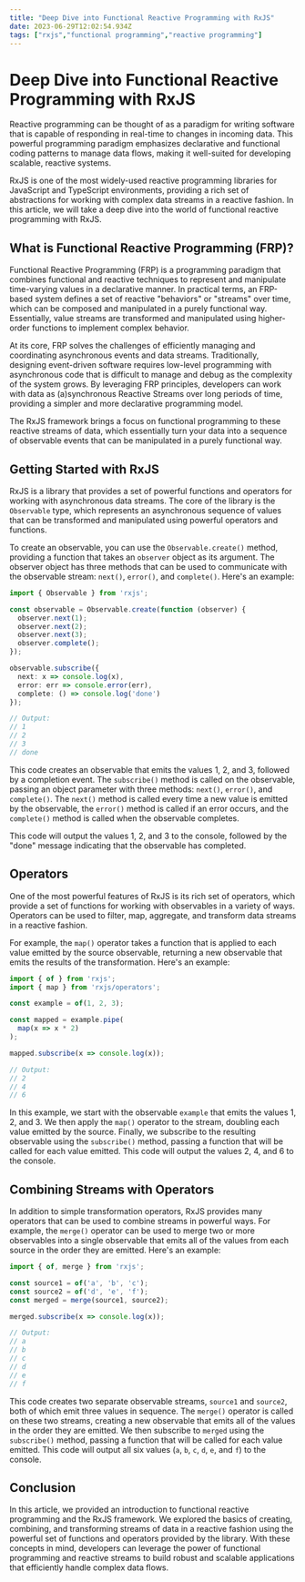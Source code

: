 ```yaml
---
title: "Deep Dive into Functional Reactive Programming with RxJS"
date: 2023-06-29T12:02:54.934Z
tags: ["rxjs","functional programming","reactive programming"]
---
```



# Deep Dive into Functional Reactive Programming with RxJS

Reactive programming can be thought of as a paradigm for writing software that is capable of responding in real-time to changes in incoming data. This powerful programming paradigm emphasizes declarative and functional coding patterns to manage data flows, making it well-suited for developing scalable, reactive systems. 

RxJS is one of the most widely-used reactive programming libraries for JavaScript and TypeScript environments, providing a rich set of abstractions for working with complex data streams in a reactive fashion. In this article, we will take a deep dive into the world of functional reactive programming with RxJS.

## What is Functional Reactive Programming (FRP)?

Functional Reactive Programming (FRP) is a programming paradigm that combines functional and reactive techniques to represent and manipulate time-varying values in a declarative manner. In practical terms, an FRP-based system defines a set of reactive "behaviors" or "streams" over time, which can be composed and manipulated in a purely functional way. Essentially, value streams are transformed and manipulated using higher-order functions to implement complex behavior.

At its core, FRP solves the challenges of efficiently managing and coordinating asynchronous events and data streams. Traditionally, designing event-driven software requires low-level programming with asynchronous code that is difficult to manage and debug as the complexity of the system grows. By leveraging FRP principles, developers can work with data as (a)synchronous Reactive Streams over long periods of time, providing a simpler and more declarative programming model.

The RxJS framework brings a focus on functional programming to these reactive streams of data, which essentially turn your data into a sequence of observable events that can be manipulated in a purely functional way.

## Getting Started with RxJS

RxJS is a library that provides a set of powerful functions and operators for working with asynchronous data streams. The core of the library is the `Observable` type, which represents an asynchronous sequence of values that can be transformed and manipulated using powerful operators and functions.

To create an observable, you can use the `Observable.create()` method, providing a function that takes an `observer` object as its argument. The observer object has three methods that can be used to communicate with the observable stream: `next()`, `error()`, and `complete()`. Here's an example:

```typescript
import { Observable } from 'rxjs';

const observable = Observable.create(function (observer) {
  observer.next(1);
  observer.next(2);
  observer.next(3);
  observer.complete();
});

observable.subscribe({
  next: x => console.log(x),
  error: err => console.error(err),
  complete: () => console.log('done')
});

// Output:
// 1
// 2
// 3
// done
```

This code creates an observable that emits the values 1, 2, and 3, followed by a completion event. The `subscribe()` method is called on the observable, passing an object parameter with three methods: `next()`, `error()`, and `complete()`. The `next()` method is called every time a new value is emitted by the observable, the `error()` method is called if an error occurs, and the `complete()` method is called when the observable completes. 

This code will output the values 1, 2, and 3 to the console, followed by the "done" message indicating that the observable has completed.

## Operators

One of the most powerful features of RxJS is its rich set of operators, which provide a set of functions for working with observables in a variety of ways. Operators can be used to filter, map, aggregate, and transform data streams in a reactive fashion.

For example, the `map()` operator takes a function that is applied to each value emitted by the source observable, returning a new observable that emits the results of the transformation. Here's an example:

```typescript
import { of } from 'rxjs';
import { map } from 'rxjs/operators';

const example = of(1, 2, 3);

const mapped = example.pipe(
  map(x => x * 2)
);

mapped.subscribe(x => console.log(x));

// Output:
// 2
// 4
// 6
```

In this example, we start with the observable `example` that emits the values 1, 2, and 3. We then apply the `map()` operator to the stream, doubling each value emitted by the source. Finally, we subscribe to the resulting observable using the `subscribe()` method, passing a function that will be called for each value emitted. This code will output the values 2, 4, and 6 to the console.

## Combining Streams with Operators

In addition to simple transformation operators, RxJS provides many operators that can be used to combine streams in powerful ways. For example, the `merge()` operator can be used to merge two or more observables into a single observable that emits all of the values from each source in the order they are emitted. Here's an example:

```typescript
import { of, merge } from 'rxjs';

const source1 = of('a', 'b', 'c');
const source2 = of('d', 'e', 'f');
const merged = merge(source1, source2);

merged.subscribe(x => console.log(x));

// Output:
// a
// b
// c
// d
// e
// f
```

This code creates two separate observable streams, `source1` and `source2`, both of which emit three values in sequence. The `merge()` operator is called on these two streams, creating a new observable that emits all of the values in the order they are emitted. We then subscribe to `merged` using the `subscribe()` method, passing a function that will be called for each value emitted. This code will output all six values (`a`, `b`, `c`, `d`, `e`, and `f`) to the console.

## Conclusion

In this article, we provided an introduction to functional reactive programming and the RxJS framework. We explored the basics of creating, combining, and transforming streams of data in a reactive fashion using the powerful set of functions and operators provided by the library. With these concepts in mind, developers can leverage the power of functional programming and reactive streams to build robust and scalable applications that efficiently handle complex data flows.